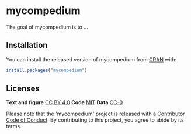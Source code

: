 
# mycompedium

<!-- badges: start -->
<!-- badges: end -->

The goal of mycompedium is to ...

## Installation

You can install the released version of mycompedium from [CRAN](https://CRAN.R-project.org) with:

``` r
install.packages("mycompedium")
```

## Licenses

**Text and figure** [CC BY 4.0](https://creativecommons.org/licenses/by/4.0/deed.ast)
**Code** [MIT](https://choosealicense.com/licenses/mit/)
**Data** [CC-0](https://creativecommons.org/share-your-work/public-domain/cc0/)

Please note that the 'mycompedium' project is released with a
[Contributor Code of Conduct](CODE_OF_CONDUCT.md).
By contributing to this project, you agree to abide by its terms.
